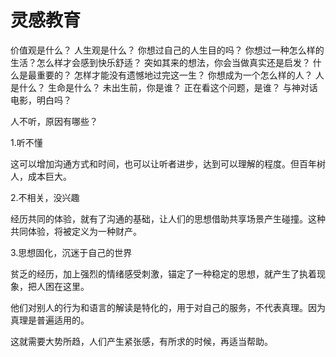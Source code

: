 # 灵感教育

价值观是什么？
人生观是什么？
你想过自己的人生目的吗？
你想过一种怎么样的生活？怎么样才会感到快乐舒适？
突如其来的想法，你会当做真实还是启发？
什么是最重要的？
怎样才能没有遗憾地过完这一生？
你想成为一个怎么样的人？
人是什么？
生命是什么？
未出生前，你是谁？
正在看这个问题，是谁？
与神对话电影，明白吗？

人不听，原因有哪些？

1.听不懂

这可以增加沟通方式和时间，也可以让听者进步，达到可以理解的程度。但百年树人，成本巨大。

2.不相关，没兴趣

经历共同的体验，就有了沟通的基础，让人们的思想借助共享场景产生碰撞。这种共同体验，将被定义为一种财产。

3.思想固化，沉迷于自己的世界

贫乏的经历，加上强烈的情绪感受刺激，锚定了一种稳定的思想，就产生了执着现象，把人困在这里。

他们对别人的行为和语言的解读是特化的，用于对自己的服务，不代表真理。因为真理是普遍适用的。

这就需要大势所趋，人们产生紧张感，有所求的时候，再适当帮助。
